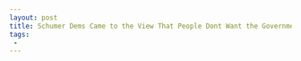```yaml
---
layout: post
title: Schumer Dems Came to the View That People Dont Want the Government Shut Down for DREAMers
tags:
 -
---
```


